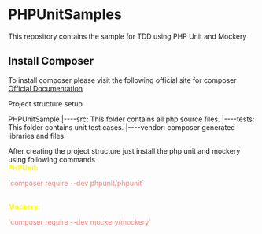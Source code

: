 # PHPUnitSamples
This repository contains the sample for TDD using PHP Unit and Mockery

<h2>Install Composer</h2>
<p>To install composer please visit the following official site for composer <a href="To install composer please visit the following official site for composer.">Official Documentation</a>
</p>

Project structure setup

PHPUnitSample
|----src: This folder contains all php source files.
|----tests: This folder contains unit test cases.
|----vendor: composer generated libraries and files.

After creating the project structure just install the php unit and mockery using following commands<br>
<b style="color: yellow;">PHPUnit:</b> 
<p style="color: lightcoral">`composer require --dev phpunit/phpunit`</p><br>
<b style="color: yellow;">Mockery: </b> 
<p style="color: lightcoral">`composer require --dev mockery/mockery`</p><br>

